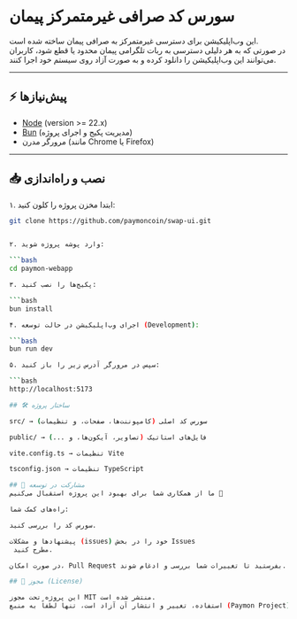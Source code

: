 # سورس کد صرافی غیرمتمرکز پیمان

این وب‌اپلیکیشن برای دسترسی غیرمتمرکز به صرافی پیمان ساخته شده است.  
در صورتی که به هر دلیلی دسترسی به ربات تلگرامی پیمان محدود یا قطع شود، کاربران می‌توانند این وب‌اپلیکیشن را دانلود کرده و به صورت آزاد روی سیستم خود اجرا کنند.

---

## ⚡️ پیش‌نیازها

- [Node](https://nodejs.org) (version >= 22.x)
- [Bun](https://bun.sh/) (مدیریت پکیج و اجرای پروژه)
- مرورگر مدرن (مانند Chrome یا Firefox)

---

## 📥 نصب و راه‌اندازی

۱. ابتدا مخزن پروژه را کلون کنید:

```bash
git clone https://github.com/paymoncoin/swap-ui.git


۲. وارد پوشه پروژه شوید:

```bash
cd paymon-webapp

۳. پکیج‌ها را نصب کنید:

```bash
bun install

۴. اجرای وب‌اپلیکیشن در حالت توسعه (Development):

```bash
bun run dev

۵. سپس در مرورگر آدرس زیر را باز کنید:

```bash
http://localhost:5173

## 🛠 ساختار پروژه

src/ → سورس کد اصلی (کامپوننت‌ها، صفحات، و تنظیمات)

public/ → فایل‌های استاتیک (تصاویر، آیکون‌ها، و ...)

vite.config.ts → تنظیمات Vite

tsconfig.json → تنظیمات TypeScript

## 🤝 مشارکت در توسعه
ما از همکاری شما برای بهبود این پروژه استقبال می‌کنیم 🚀

راه‌های کمک شما:

سورس کد را بررسی کنید.

پیشنهادها و مشکلات (issues) خود را در بخش Issues
 مطرح کنید.

در صورت امکان، Pull Request بفرستید تا تغییرات شما بررسی و ادغام شوند.

## 📜 مجوز (License)

این پروژه تحت مجوز MIT منتشر شده است.
استفاده، تغییر و انتشار آن آزاد است، تنها لطفاً به منبع (Paymon Project) اشاره کنید.

